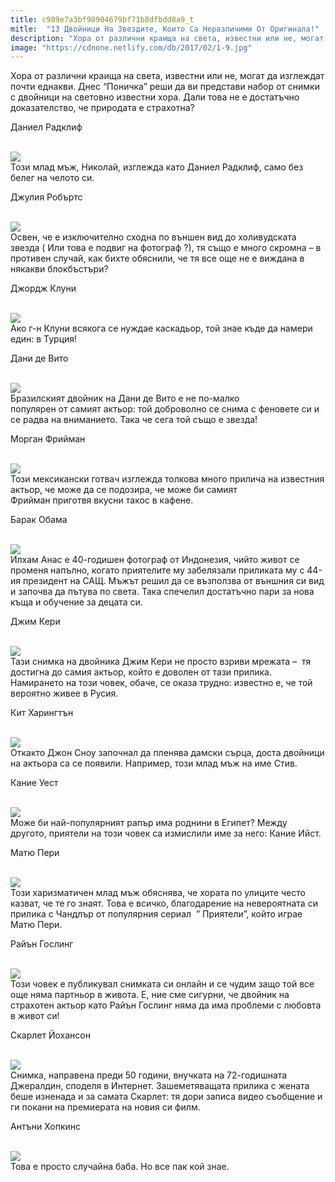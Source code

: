 ```yaml
---
title: c989e7a3bf98904679bf71b8dfbdd8a9_t
mitle:  "13 Двойници На Звездите, Които Са Неразличими От Оригинала!"
description: "Хора от различни краища на света, известни или не, могат да изглеждат почти еднакви. Днес &qout;Поничка&qout; реши да ви представи набор от снимки с двойници на световно извест"
image: "https://cdnone.netlify.com/db/2017/02/1-9.jpg"
---
```


 <p>Хора от различни краища на света, известни или не, могат да изглеждат почти еднакви. Днес “Поничка” реши да ви представи набор от снимки с двойници на световно известни хора. Дали това не е достатъчно доказателство, че природата е страхотна?</p>      <p>Даниел Радклиф</p> <p> <br/><img src="https://cdnone.netlify.com/db/2017/02/1-9.jpg"/><br/> Този млад мъж, Николай, изглежда като Даниел Радклиф, само без белег на челото си.</p> <p> Джулия Робъртс</p>      <p> <br/><img src="https://cdnone.netlify.com/db/2017/02/2-10.jpg"/><br/> Освен, че е изключително сходна по външен вид до холивудската звезда ( Или това е подвиг на фотограф ?), тя също е много скромна – в противен случай, как бихте обяснили, че тя все още не е виждана в някакви блокбъстъри?</p> <p>Джордж Клуни</p> <p> <br/><img src="https://cdnone.netlify.com/db/2017/02/3-10.jpg"/><br/> Ако г-н Клуни всякога се нуждае каскадьор, той знае къде да намери един: в Турция!</p>  <p>Дани де Вито</p>      <p> <br/><img src="https://cdnone.netlify.com/db/2017/02/4-10.jpg"/><br/> Бразилският двойник на Дани де Вито е не по-малко популярен от самият актьор: той доброволно се снима с феновете си и се радва на вниманието. Така че сега той също е звезда!</p> <p>Морган Фрийман</p> <p> <br/><img src="https://cdnone.netlify.com/db/2017/02/5-9.jpg"/><br/> Този мексикански готвач изглежда толкова много прилича на известния актьор, че може да се подозира, че може би самият Фрийман приготвя вкусни такос в кафене.</p> <p>Барак Обама</p> <p> <br/><img src="https://cdnone.netlify.com/db/2017/02/6-9.jpg"/><br/> Илхам Анас е 40-годишен фотограф от Индонезия, чийто живот се променя напълно, когато приятелите му забелязали приликата му с 44-ия президент на САЩ. Мъжът решил да се възползва от външния си вид и започва да пътува по света. Така спечелил достатъчно пари за нова къща и обучение за децата си.</p> <p>Джим Кери</p>      <p> <br/><img src="https://cdnone.netlify.com/db/2017/02/7-9.jpg"/><br/> Тази снимка на двойника Джим Кери не просто взриви мрежата –  тя достигна до самия актьор, който е доволен от тази прилика. Намирането на този човек, обаче, се оказа трудно: известно е, че той вероятно живее в Русия.</p> <p>Кит Харингтън</p> <p> <br/><img src="https://cdnone.netlify.com/db/2017/02/8-9.jpg"/><br/> Откакто Джон Сноу започнал да пленява дамски сърца, доста двойници на актьора са се появили. Например, този млад мъж на име Стив.</p> <p>Кание Уест</p>      <p> <br/><img src="https://cdnone.netlify.com/db/2017/02/9-9.jpg"/><br/> Може би най-популярният рапър има роднини в Египет? Между другото, приятели на този човек са измислили име за него: Кание Ийст.</p> <p>Матю Пери</p> <p> <br/><img src="https://cdnone.netlify.com/db/2017/02/10-8.jpg"/><br/> Този харизматичен млад мъж обяснява, че хората по улиците често казват, че те го знаят. Това е всичко, благодарение на невероятната си прилика с Чандлър от популярния сериал  ” Приятели”, който играе Матю Пери.</p> <p>Райън Гослинг</p> <p> <br/><img src="https://cdnone.netlify.com/db/2017/02/11-10.jpg"/><br/> Този човек е публикувал снимката си онлайн и се чудим защо той все още няма партньор в живота. Е, ние сме сигурни, че двойник на страхотен актьор като Райън Гослинг няма да има проблеми с любовта в живот си!</p> <p>Скарлет Йохансон</p> <p> <br/><img src="https://cdnone.netlify.com/db/2017/09/0.jpg"/><br/> Снимка, направена преди 50 години, внучката на 72-годишната Джералдин, споделя в Интернет. Зашеметяващата прилика с жената беше изненада и за самата Скарлет: тя дори записа видео съобщение и ги покани на премиерата на новия си филм.</p> <p>Антъни Хопкинс</p> <p> <br/><img src="https://cdnone.netlify.com/db/2017/09/31480165-34221260-0200-0-1505737057-1505737067-650-1-1505737067-650-08e0cb0d63-1505737767.jpg"/><br/> Това е просто случайна баба. Но все пак кой знае.</p>       